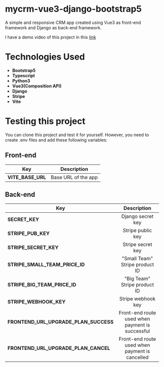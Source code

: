 # mycrm-vue3-django-bootstrap5
A simple and responsive CRM app created using Vue3 as front-end framework and 
Django as back-end framework.

I have a demo video of this project in this [link](https://youtu.be/YRDMfVawP1U)

# Technologies Used
* **Bootstrap5**
* **Typescript**
* **Python3**
* **Vue3(Composition API)**
* **Django**
* **Stripe**
* **Vite**

# Testing this project
You can clone this project and test it for yourself. However, you need to create .env files
and add these following variables:

## Front-end
| Key                               | Description                    |
| --------------------------------- | :----------------------------: |
| **VITE_BASE_URL**                 | Base URL of the app            | 

## Back-end
| Key                                   | Description                                     |
| ------------------------------------- | :---------------------------------------------: |
| **SECRET_KEY**                        | Django secret key                               | 
| **STRIPE_PUB_KEY**                    | Stripe public key                               |
| **STRIPE_SECRET_KEY**                 | Stripe secret key                               |
| **STRIPE_SMALL_TEAM_PRICE_ID**        | "Small Team" Stripe product ID                  |
| **STRIPE_BIG_TEAM_PRICE_ID**          | "Big Team" Stripe product ID                    |
| **STRIPE_WEBHOOK_KEY**                | Stripe webhook key                              |
| **FRONTEND_URL_UPGRADE_PLAN_SUCCESS** | Front-end route used when payment is successful |
| **FRONTEND_URL_UPGRADE_PLAN_CANCEL**  | Front-end route used when payment is cancelled  |